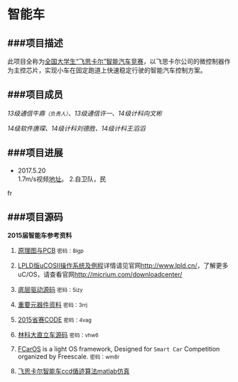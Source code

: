 # 智能车

###项目描述
---
此项目全称为[全国大学生“飞思卡尔”智能汽车竞赛](http://www.smartcar.au.tsinghua.edu.cn/)，以飞思卡尔公司的微控制器作为主控芯片，实现小车在固定跑道上快速稳定行驶的智能汽车控制方案。

###项目成员
---
*13级通信牛鼎<small>（负责人）</small>、13级通信许一、14级计科向文彬*

*14级软件唐琛、14级计科刘德胜、14级计科王滔滔*

###项目进展
---

- 2017.5.20    
1.7m/s视频[地址](http://player.youku.com/player.php/sid/XMTU3Njg5NTMxMg==/v.swf)。
2.自卫队，民



 fr 

###项目源码
---
**2015届智能车参考资料**

1. [原理图与PCB](http://pan.baidu.com/s/1DkLNg) <small>密码：8igp</small>

2. [LPLD版uCOSII操作系统及例程](http://www.lpld.cn/?p=97)详情请见官网<http://www.lpld.cn/>，了解更多uC/OS，请查看官网<http://micrium.com/downloadcenter/>

3. [底层驱动源码](http://pan.baidu.com/s/1gdK2iIZ) <small>密码：5izy</small>

4. [重要元器件资料](http://pan.baidu.com/s/1i3sDLOD) <small>密码：3rrj</small>

5. [2015省赛CODE](http://pan.baidu.com/s/1pJH4x0B)
<small>密码：4vag</small>

6. [林科大直立车源码](http://pan.baidu.com/s/1c0JrqPM)
<small>密码：vhw6</small>

7. [FCarOS](http://pan.baidu.com/s/1hqfMSfi) is a light OS framework, Designed for `Smart Car` Competition organized by Freescale.
<small>密码：wm8r</small>

8. [飞思卡尔智能车ccd偱迹算法matlab仿真](https://github.com/nephen/carMatlab)